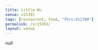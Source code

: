 ```yaml
---
title: Little Wu
venue: v15391
tags: [restaurant, food, "fhrs:411760"]
permalink: /v/15391/
layout: venue
---
```

null